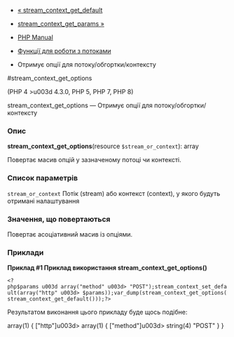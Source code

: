 - [«
stream_context_get_default](function.stream-context-get-default.md)
- [stream_context_get_params
»](function.stream-context-get-params.md)

- [PHP Manual](index.md)
- [Функції для роботи з потоками](ref.stream.md)
- Отримує опції для потоку/обгортки/контексту

#stream_context_get_options

(PHP 4 \>u003d 4.3.0, PHP 5, PHP 7, PHP 8)

stream_context_get_options — Отримує опції для потоку/обгортки/контексту

### Опис

**stream_context_get_options**(resource `$stream_or_context`): array

Повертає масив опцій у зазначеному потоці чи контексті.

### Список параметрів

`stream_or_context`
Потік (stream) або контекст (context), у якого будуть отримані
налаштування

### Значення, що повертаються

Повертає асоціативний масив із опціями.

### Приклади

**Приклад #1 Приклад використання **stream_context_get_options()****

` <?php$params u003d array("method" u003d> "POST");stream_context_set_default(array("http" u003d> $params));var_dump(stream_context_get_options(stream_context_get_default()));?> `

Результатом виконання цього прикладу буде щось подібне:

array(1) {
["http"]u003d>
array(1) {
["method"]u003d>
string(4) "POST"
}
}
